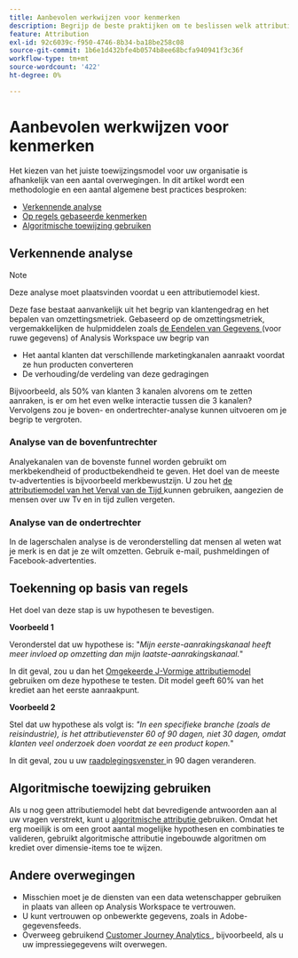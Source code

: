 ```yaml
---
title: Aanbevolen werkwijzen voor kenmerken
description: Begrijp de beste praktijken om te beslissen welk attributiemodel aan gebruik.
feature: Attribution
exl-id: 92c6039c-f950-4746-8b34-ba18be258c08
source-git-commit: 1b6e1d432bfe4b0574b8ee68bcfa940941f3c36f
workflow-type: tm+mt
source-wordcount: '422'
ht-degree: 0%

---
```


# Aanbevolen werkwijzen voor kenmerken

Het kiezen van het juiste toewijzingsmodel voor uw organisatie is afhankelijk van een aantal overwegingen. In dit artikel wordt een methodologie en een aantal algemene best practices besproken:

* [Verkennende analyse](#exploratory-analysis)
* [Op regels gebaseerde kenmerken](#rule-base-attribution)
* [Algoritmische toewijzing gebruiken](#use-algorithmic-attribution)

## Verkennende analyse

>[!NOTE]
>Deze analyse moet plaatsvinden voordat u een attributiemodel kiest.

Deze fase bestaat aanvankelijk uit het begrip van klantengedrag en het bepalen van omzettingsmetriek. Gebaseerd op de omzettingsmetriek, vergemakkelijken de hulpmiddelen zoals [ de Eendelen van Gegevens ](https://experienceleague.adobe.com/nl/docs/analytics/export/analytics-data-feed/data-feed-overview) (voor ruwe gegevens) of Analysis Workspace uw begrip van

* Het aantal klanten dat verschillende marketingkanalen aanraakt voordat ze hun producten converteren
* De verhouding/de verdeling van deze gedragingen

Bijvoorbeeld, als 50% van klanten 3 kanalen alvorens om te zetten aanraken, is er om het even welke interactie tussen die 3 kanalen?
Vervolgens zou je boven- en ondertrechter-analyse kunnen uitvoeren om je begrip te vergroten.

### Analyse van de bovenfuntrechter

Analyekanalen van de bovenste funnel worden gebruikt om merkbekendheid of productbekendheid te geven. Het doel van de meeste tv-advertenties is bijvoorbeeld merkbewustzijn. U zou het [ de attributiemodel van het Verval van de Tijd ](/help/analysis-workspace/attribution/models.md) kunnen gebruiken, aangezien de mensen over uw Tv en in tijd zullen vergeten.

### Analyse van de ondertrechter

In de lagerschalen analyse is de veronderstelling dat mensen al weten wat je merk is en dat je ze wilt omzetten. Gebruik e-mail, pushmeldingen of Facebook-advertenties.

## Toekenning op basis van regels

Het doel van deze stap is uw hypothesen te bevestigen.

**Voorbeeld 1**

Veronderstel dat uw hypothese is: &quot;*Mijn eerste-aanrakingskanaal heeft meer invloed op omzetting dan mijn laatste-aanrakingskanaal.*&quot;

In dit geval, zou u dan het [ Omgekeerde J-Vormige attributiemodel ](/help/analysis-workspace/attribution/models.md) gebruiken om deze hypothese te testen. Dit model geeft 60% van het krediet aan het eerste aanraakpunt.

**Voorbeeld 2**

Stel dat uw hypothese als volgt is: *&quot;In een specifieke branche (zoals de reisindustrie), is het attributievenster 60 of 90 dagen, niet 30 dagen, omdat klanten veel onderzoek doen voordat ze een product kopen.*&quot;

In dit geval, zou u uw [ raadplegingsvenster ](https://experienceleague.adobe.com/nl/docs/analytics/analyze/analysis-workspace/attribution/models) in 90 dagen veranderen.

## Algoritmische toewijzing gebruiken

Als u nog geen attributiemodel hebt dat bevredigende antwoorden aan al uw vragen verstrekt, kunt u [ algoritmische attributie ](/help/analysis-workspace/attribution/algorithmic.md) gebruiken. Omdat het erg moeilijk is om een groot aantal mogelijke hypothesen en combinaties te valideren, gebruikt algoritmische attributie ingebouwde algoritmen om krediet over dimensie-items toe te wijzen.

## Andere overwegingen

* Misschien moet je de diensten van een data wetenschapper gebruiken in plaats van alleen op Analysis Workspace te vertrouwen.
* U kunt vertrouwen op onbewerkte gegevens, zoals in Adobe-gegevensfeeds.
* Overweeg gebruikend [ Customer Journey Analytics ](https://experienceleague.adobe.com/nl/docs/analytics-platform/using/cja-overview/cja-b2c-overview/cja-overview), bijvoorbeeld, als u uw impressiegegevens wilt overwegen.
